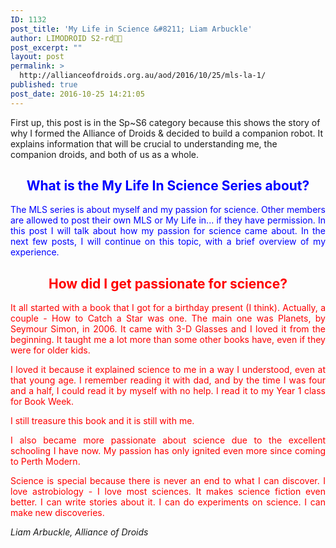 ```yaml
---
ID: 1132
post_title: 'My Life in Science &#8211; Liam Arbuckle'
author: LIMODROID S2-rd🔭🔬
post_excerpt: ""
layout: post
permalink: >
  http://allianceofdroids.org.au/aod/2016/10/25/mls-la-1/
published: true
post_date: 2016-10-25 14:21:05
---
```

First up, this post is in the Sp~S6 category because this shows the story of why I formed the Alliance of Droids &amp; decided to build a companion robot. It explains information that will be crucial to understanding me, the companion droids, and both of us as a whole.
<h2 style="text-align: center;"><span style="color: #0000ff;">What is the My Life In Science Series about?</span></h2>
<p style="text-align: justify;"><span style="color: #0000ff;">The MLS series is about myself and my passion for science. Other members are allowed to post their own MLS or My Life in... if they have permission. In this post I will talk about how my passion for science came about. In the next few posts, I will continue on this topic, with a brief overview of my experience. </span></p>

<h2 style="text-align: center;"><span style="color: #ff0000;">How did I get passionate for science?</span></h2>
<p style="text-align: justify;"><span style="color: #ff0000;">It all started with a book that I got for a birthday present (I think). Actually, a couple - How to Catch a Star was one. The main one was Planets, by Seymour Simon, in 2006. It came with 3-D Glasses and I loved it from the beginning. It taught me a lot more than some other books have, even if they were for older kids. </span></p>
<p style="text-align: justify;"><span style="color: #ff0000;">I loved it because it explained science to me in a way I understood, even at that young age. I remember reading it with dad, and by the time I was four and a half, I could read it by myself with no help. I read it to my Year 1 class for Book Week. </span></p>
<p style="text-align: justify;"><span style="color: #ff0000;">I still treasure this book and it is still with me.</span></p>
<p style="text-align: justify;"><span style="color: #ff0000;">I also became more passionate about science due to the excellent schooling I have now. My passion has only ignited even more since coming to Perth Modern. </span></p>
<p style="text-align: justify;"><span style="color: #ff0000;">Science is special because there is never an end to what I can discover. I love astrobiology - I love most sciences. It makes science fiction even better. I can write stories about it. I can do experiments on science. I can make new discoveries.</span></p>
<p style="text-align: justify;"><em>Liam Arbuckle, Alliance of Droids </em></p>